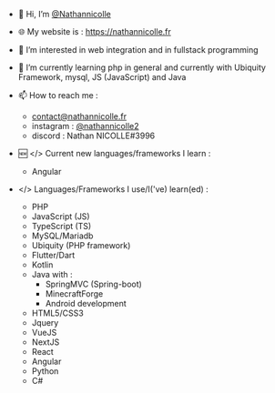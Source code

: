 - 👋 Hi, I’m <a href="https://github.com/Nathannicolle/">@Nathannicolle</a>
- 🌐 My website is : https://nathannicolle.fr
- 👀 I’m interested in web integration and in fullstack programming
- 🌱 I’m currently learning php in general and currently with Ubiquity Framework, mysql, JS (JavaScript) and Java
- 📫 How to reach me :
  * contact@nathannicolle.fr
  * instagram : <a href="https://instagram.com/nathannicolle2">@nathannicolle2</a>
  * discord : Nathan NICOLLE#3996

- 🆕 </> Current new languages/frameworks I learn :
  * Angular

- </> Languages/Frameworks I use/I('ve) learn(ed) :
  * PHP
  * JavaScript (JS)
  * TypeScript (TS)
  * MySQL/Mariadb
  * Ubiquity (PHP framework)
  * Flutter/Dart
  * Kotlin
  * Java with :
    * SpringMVC (Spring-boot)
    * MinecraftForge
    * Android development
  * HTML5/CSS3
  * Jquery
  * VueJS
  * NextJS
  * React
  * Angular
  * Python
  * C#
  
<!---
Nathannicolle/Nathannicolle is a ✨ special ✨ repository because its `README.md` (this file) appears on your GitHub profile.
You can click the Preview link to take a look at your changes.
--->
